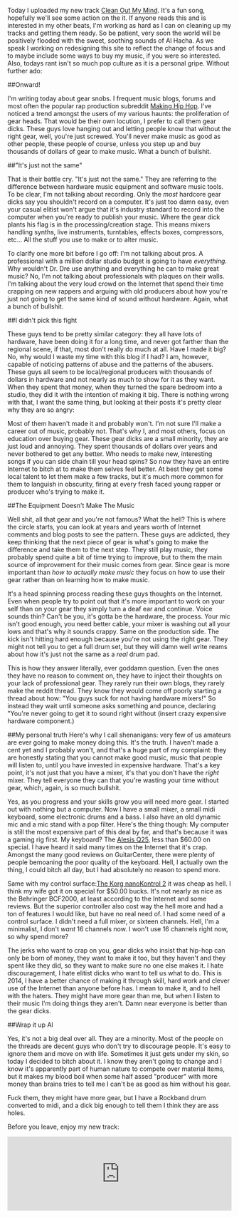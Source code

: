 <!-- 
.. link: 
.. description: 
.. tags:Blog,Update,rant,jerks 
.. date: 2014/05/08 07:36:12
.. title: Missing The Point
.. slug: missing-the-point
-->

Today I uploaded my new track [Clean Out My Mind](https://soundcloud.com/al_hacha/clean-out-my-mind-1). It's a fun song, hopefully we'll see some action on the it. If anyone reads this and is interested in my other beats, I'm working as hard as I can on cleaning up my tracks and getting them ready. So be patient, very soon the world will be positively flooded with the sweet, soothing sounds of Al Hacha. As we speak I working on redesigning this site to reflect the change of focus and to maybe include some ways to buy my music, if you were so interested. Also, todays rant isn't so much pop culture as it is a personal gripe. Without further ado:

##Onward!

I'm writing today about gear snobs. I frequent music blogs, forums and most often the popular rap production subreddit [Making Hip Hop](www.reddit.com/r/makinghiphop). I've noticed a trend amongst the users of my various haunts: the proliferation of gear heads. That would be their own locution, I prefer to call them gear dicks. These guys love hanging out and letting people know that without the right gear, well, you're just screwed. You'll never make music as good as other people, these people of course, unless you step up and buy thousands of dollars of gear to make music. What a bunch of bullshit. 

##"It's just not the same"

That is their battle cry. "It's just not the same." They are referring to the difference between hardware music equipment and software music tools. To be clear, I'm not talking about recording. Only the *most* hardcore gear dicks say you shouldn't record on a computer. It's just too damn easy, even your casual elitist won't argue that it's industry standard to record into the computer when you're ready to publish your music. Where the gear dick plants his flag is in the processing/creation stage. This means mixers handling synths, live instruments, turntables, effects boxes, compressors, etc... All the stuff you use to make or to alter music. 

To clarify one more bit before I go off: I'm not talking about pros. A professional with a million dollar studio budget is going to have *everything.* Why wouldn't Dr. Dre use anything and everything he can to make great music? No, I'm not talking about professionals with plaques on their walls. I'm talking about the very loud crowd on the Internet that spend their time crapping on new rappers and arguing with old producers about how you're just not going to get the same kind of sound without hardware. Again, what a bunch of bullshit. 

##I didn't pick this fight  

These guys tend to be pretty similar category: they all have lots of hardware, have been doing it for a long time, and never got farther than the regional scene, if that, most don't really do much at all. Have I made it big? No, why would I waste my time with this blog if I had? I am, however, capable of noticing patterns of abuse and the patterns of the abusers. These guys all seem to be local/regional producers with thousands of dollars in hardware and not nearly as much to show for it as they want. When they spent that money, when they turned the spare bedroom into a studio, they did it with the intention of making it big. There is nothing wrong with that, I want the same thing, but looking at their posts it's pretty clear why they are so angry:

Most of them haven't made it and probably won't. I'm not sure I'll make a career out of music, probably not. That's why I, and  most others, focus on education over buying gear. These gear dicks are a small minority, they are just loud and annoying. They spent thousands of dollars over years and never bothered to get any better. Who needs to make new, interesting songs if you can side chain till your head spins? So now they have an entire Internet to bitch at to make them selves feel better. At best they get some local talent to let them make a few tracks, but it's much more common for them to languish in obscurity, firing at every fresh faced young rapper or producer who's trying to make it. 

##The Equipment Doesn't Make The Music

Well shit, all that gear and you're not famous? What the hell? This is where the circle starts, you can look at years and years worth of Internet comments and blog posts to see the pattern. These guys are addicted, they keep thinking that the next piece of gear is what's going to make the difference and take them to the next step. They still play music, they probably spend quite a bit of time trying to improve, but to them the main source of improvement for their music comes from gear. Since gear is more important than *how to actually make music* they focus on how to use their gear rather than on learning how to make music.  

It's a head spinning process reading these guys thoughts on the Internet. Even when people try to point out that it's more important to work on your self than on your gear they simply turn a deaf ear and continue. Voice sounds thin? Can't be you, it's gotta be the hardware, the process. Your mic isn't good enough, you need better cable, your mixer is washing out all your lows and that's why it sounds crappy. Same on the production side. The kick isn't hitting hard enough because you're not using the right gear. They might not tell you to get a full drum set, but they will damn well write reams about how it's just not the same as a *real* drum pad. 

This is how they answer literally, ever goddamn question. Even the ones they have no reason to comment on, they have to inject their thoughts on your lack of professional gear. They rarely run their own blogs, they rarely make the reddit thread. They know they would come off poorly starting a thread about how: "You guys suck for not having hardware mixers!" So instead they wait until someone asks something and pounce, declaring "You're never going to get it to sound right without (insert crazy expensive hardware component.) 

##My personal truth
Here's why I call shenanigans: very few of us amateurs are ever going to make money doing this. It's the truth. I haven't made a cent yet and I probably won't, and that's a huge part of my complaint: they are honestly stating that you cannot make good music, music that people will listen to, until you have invested in expensive hardware. That's a key point, it's not just that you have a mixer, it's that you don't have the *right* mixer. They tell everyone they can that you're wasting your time without gear, which, again, is so much bullshit.   

Yes, as you progress and your skills grow you will need more gear. I started out with nothing but a computer. Now I have a small mixer, a small midi keyboard, some electronic drums and a bass. I also have an old dynamic mic and a mic stand with a pop filter. Here's the thing though: My computer is still the most expensive part of this deal by far, and that's because it was a gaming rig first. My keyboard? The [Alesis Q25](http://www.alesis.com/q25), less than $60.00 on special. I have heard it said many times on the Internet that it's crap. Amongst the many good reviews on GuitarCenter, there were plenty of people bemoaning the poor quality of the keyboard. Hell, I actually own the thing, I could bitch all day, but I had absolutely no reason to spend more. 

Same with my control surface:[The Korg nanoKontrol 2](http://www.korg.com/us/products/controllers/nanokontrol2/) it was cheap as hell. I think my wife got it on special for $50.00 bucks. It's not nearly as nice as the Behringer BCF2000, at least according to the Internet and some reviews. But the superior controller also cost way the hell more and had a ton of features I would like, but have no real need of. I had some need of a control surface. I didn't need a full mixer, or sixteen channels. Hell, I'm a minimalist, I don't *want* 16 channels now. I won't use 16 channels right now, so why spend more?

The jerks who want to crap on you, gear dicks who insist that hip-hop can only be born of money, they want to make it too, but they haven't and they spent like they did, so they want to make sure no one else makes it. I hate discouragement, I hate elitist dicks who want to tell us what to do. This is 2014, I have a better chance of making it through skill, hard work and clever use of the Internet than anyone before has. I mean to make it, and to hell with the haters. They might have more gear than me, but when I listen to their music I'm doing things they aren't. Damn near everyone is better than the gear dicks. 

##Wrap it up Al

Yes, it's not a big deal over all. They are a minority. Most of the people on the threads are decent guys who don't try to discourage people. It's easy to ignore them and move on with life. Sometimes it just gets under my skin, so today I decided to bitch about it. I know they aren't going to change and I know it's apparently part of human nature to compete over material items, but it makes my blood boil when some half assed "producer" with more money than brains tries to tell me I can't be as good as him without his gear. 

Fuck them, they might have more gear, but I have a Rockband drum converted to midi, and a dick big enough to tell them I think they are ass holes. 

Before you leave, enjoy my new track:

<iframe width="100%" height="166" scrolling="no" frameborder="no" src="https://w.soundcloud.com/player/?url=https%3A//api.soundcloud.com/tracks/148542733&amp;color=ff5500&amp;auto_play=false&amp;hide_related=false&amp;show_artwork=true"></iframe>


